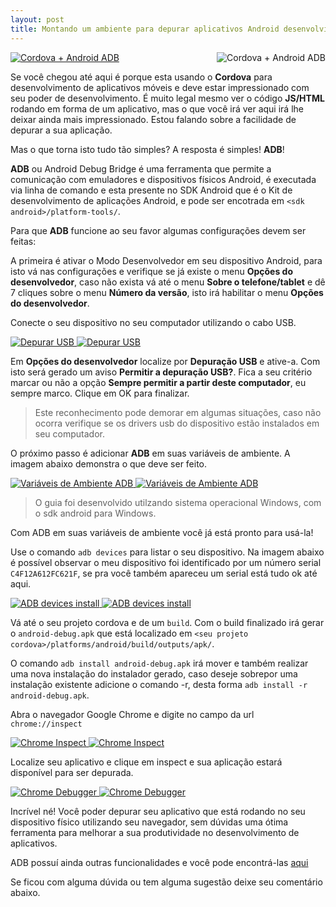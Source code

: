 ```yaml
---
layout: post
title: Montando um ambiente para depurar aplicativos Android desenvolvidos com Apache Cordova
---
```

<a href="#cordova-android-adb">
	<img src="/img/posts/adb-cordova/cordova_android_adb.jpg" style="float:right;margin-left:15px;max-width:300px" class="img-thumbnail img-responsive" alt="Cordova + Android ADB">
</a>

<a href="#_" class="lightbox" id="cordova-android-adb">
	<img src="/img/posts/adb-cordova/cordova_android_adb.jpg" class="img-thumbnail" alt="Cordova + Android ADB">
</a>

Se você chegou até aqui é porque esta usando o **Cordova** para desenvolvimento de aplicativos móveis
e deve estar impressionado com seu poder de desenvolvimento. É muito legal mesmo ver o código **JS/HTML**
rodando em forma de um aplicativo, mas o que você irá ver aqui irá lhe deixar
ainda mais impressionado. Estou falando sobre a facilidade de depurar a sua aplicação. 

Mas o que torna isto tudo tão simples? 
A resposta é simples! **ADB**!

**ADB** ou Android Debug Bridge é uma ferramenta que permite a comunicação
com emuladores e dispositivos físicos Android, é executada via linha de comando e esta presente
no SDK Android que é o Kit de desenvolvimento de aplicações Android,
e pode ser encotrada em `<sdk android>/platform-tools/`.

Para que **ADB** funcione ao seu favor algumas configurações devem ser feitas:
	
A primeira é ativar o Modo Desenvolvedor em seu dispositivo Android, para isto vá nas configurações e verifique se já existe o menu **Opções do desenvolvedor**, caso não exista vá até o menu **Sobre o telefone/tablet** e dê 7 cliques sobre o menu **Número da versão**, isto irá habilitar o menu **Opções do desenvolvedor**.
	
Conecte o seu dispositivo no seu computador utilizando o cabo USB.

<a href="#depurar-usb">
	<img src="/img/posts/adb-cordova/depurar_usb.jpg" class="img-thumbnail img-responsive center-block" alt="Depurar USB">
</a>
<a href="#_" class="lightbox" id="depurar-usb">
	<img src="/img/posts/adb-cordova/depurar_usb.jpg" class="img-thumbnail" alt="Depurar USB">
</a>

Em **Opções do desenvolvedor** localize por **Depuração USB** e ative-a. Com isto será gerado um aviso **Permitir a depuração USB?**. Fica a seu critério marcar ou não a opção **Sempre permitir a partir deste computador**, eu sempre marco. 
Clique em OK para finalizar.
	
<blockquote><p>Este reconhecimento pode demorar em algumas situações, caso não ocorra verifique se os drivers usb do dispositivo estão instalados em seu computador.</p></blockquote>
	
O próximo passo é adicionar **ADB** em suas variáveis de ambiente. 
A imagem abaixo demonstra o que deve ser feito.
	
<a href="#adb-variavel-ambiente">	
	<img src="/img/posts/adb-cordova/adb_variavel_ambiente.JPG" class="img-thumbnail img-responsive center-block" alt="Variáveis de Ambiente ADB">
</a>
<a href="#_" class="lightbox" id="adb-variavel-ambiente">
	<img src="/img/posts/adb-cordova/adb_variavel_ambiente.JPG" class="img-thumbnail" alt="Variáveis de Ambiente ADB">
</a>

<blockquote><p>O guia foi desenvolvido utilzando sistema operacional Windows, com o sdk android para Windows.</p></blockquote>
		
Com ADB em suas variáveis de ambiente você já está pronto para usá-la!
	
Use o comando `adb devices` para listar o seu dispositivo. Na imagem abaixo é possível observar o meu dispositivo foi identificado por um número serial `C4F12A612FC621F`, se pra você também apareceu um serial está tudo ok até aqui.

<a href="#adb-devices-install">
	<img src="/img/posts/adb-cordova/adb_devices_install.JPG" class="img-thumbnail img-responsive center-block" alt="ADB devices install">
</a>
<a href="#_" class="lightbox" id="adb-devices-install">
	<img src="/img/posts/adb-cordova/adb_devices_install.JPG" class="img-thumbnail" alt="ADB devices install">
</a>	
	
Vá até o seu projeto cordova e de um `build`. Com o build finalizado irá gerar o `android-debug.apk` que está localizado em `<seu projeto cordova>/platforms/android/build/outputs/apk/`.
	
O comando `adb install android-debug.apk` irá mover e também realizar uma nova instalação do instalador gerado, caso deseje sobrepor uma instalação existente adicione o comando -r,	desta forma `adb install -r android-debug.apk`.

Abra o navegador Google Chrome e digite no campo da url `chrome://inspect`

<a href="#chrome-inspect">	
	<img src="/img/posts/adb-cordova/chrome_inspect.JPG" class="img-thumbnail img-responsive center-block" alt="Chrome Inspect">
</a>
<a href="#_" class="lightbox" id="chrome-inspect">
	<img src="/img/posts/adb-cordova/chrome_inspect.JPG" class="img-thumbnail" alt="Chrome Inspect">
</a>
		
Localize seu aplicativo e clique em inspect e sua aplicação estará disponível para ser depurada.
	
<a href="#debugg-application">	
	<img src="/img/posts/adb-cordova/debugg_application.JPG" class="img-thumbnail img-responsive center-block" alt="Chrome Debugger">
</a>
<a href="#_" class="lightbox" id="debugg-application">
	<img src="/img/posts/adb-cordova/debugg_application.JPG" class="img-thumbnail" alt="Chrome Debugger">
</a>

Incrível né! Você poder depurar seu aplicativo que está rodando no seu dispositivo físico utilizando seu navegador, sem dúvidas uma ótima ferramenta para melhorar a sua produtividade no desenvolvimento de aplicativos.
	
ADB possuí ainda outras funcionalidades e você pode encontrá-las [aqui](https://developer.android.com/studio/command-line/adb.html) 
	
Se ficou com alguma dúvida ou tem alguma sugestão deixe seu comentário abaixo.

